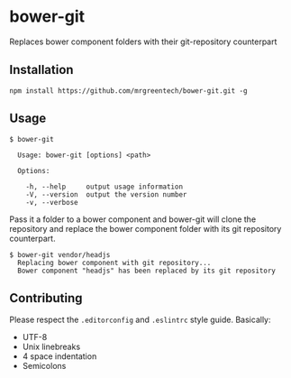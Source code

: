# bower-git
Replaces bower component folders with their git-repository counterpart

## Installation

```
npm install https://github.com/mrgreentech/bower-git.git -g
```

## Usage

```
$ bower-git

  Usage: bower-git [options] <path>

  Options:

    -h, --help     output usage information
    -V, --version  output the version number
    -v, --verbose
```

Pass it a folder to a bower component and bower-git will clone the repository and replace the bower component folder with its git repository counterpart.

```
$ bower-git vendor/headjs
  Replacing bower component with git repository...
  Bower component "headjs" has been replaced by its git repository
```

## Contributing

Please respect the `.editorconfig` and `.eslintrc` style guide. Basically:

* UTF-8
* Unix linebreaks
* 4 space indentation
* Semicolons
